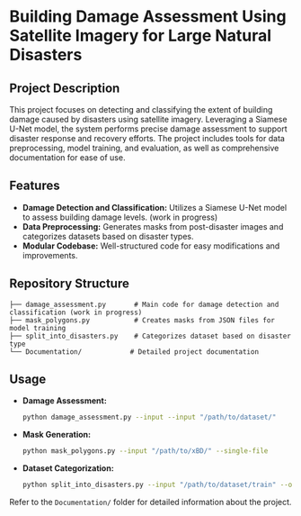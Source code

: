 # Building Damage Assessment Using Satellite Imagery for Large Natural Disasters 

## Project Description

This project focuses on detecting and classifying the extent of building damage caused by disasters using satellite imagery. Leveraging a Siamese U-Net model, the system performs precise damage assessment to support disaster response and recovery efforts. The project includes tools for data preprocessing, model training, and evaluation, as well as comprehensive documentation for ease of use.

## Features
- **Damage Detection and Classification:** Utilizes a Siamese U-Net model to assess building damage levels. (work in progress) 
- **Data Preprocessing:** Generates masks from post-disaster images and categorizes datasets based on disaster types.
- **Modular Codebase:** Well-structured code for easy modifications and improvements.

## Repository Structure
```
├── damage_assessment.py       # Main code for damage detection and classification (work in progress) 
├── mask_polygons.py           # Creates masks from JSON files for model training
├── split_into_disasters.py    # Categorizes dataset based on disaster type
└── Documentation/            # Detailed project documentation
```

## Usage
- **Damage Assessment:**
  ```bash
  python damage_assessment.py --input --input "/path/to/dataset/"
  ```
- **Mask Generation:**
  ```bash
  python mask_polygons.py --input "/path/to/xBD/" --single-file 
  ```
- **Dataset Categorization:**
  ```bash
  python split_into_disasters.py --input "/path/to/dataset/train" --output "/path/to/output/xBD"
  ```

Refer to the `Documentation/` folder for detailed information about the project.


